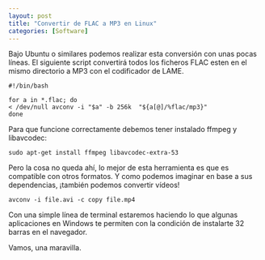 ```yaml
---
layout: post
title: "Convertir de FLAC a MP3 en Linux"
categories: [Software]
---
```

Bajo Ubuntu o similares podemos realizar esta conversión con unas pocas líneas. El siguiente script convertirá todos los ficheros FLAC esten en el mismo directorio a MP3 con el codificador de LAME.

```shell
#!/bin/bash

for a in *.flac; do
< /dev/null avconv -i "$a" -b 256k  "${a[@]/%flac/mp3}"
done
```

Para que funcione correctamente debemos tener instalado ffmpeg y libavcodec:

```shell
sudo apt-get install ffmpeg libavcodec-extra-53
```

Pero la cosa no queda ahí, lo mejor de esta herramienta es que es compatible con otros formatos. Y como podemos imaginar en base a sus dependencias, ¡también podemos convertir vídeos!

```shell
avconv -i file.avi -c copy file.mp4
```

Con una simple línea de terminal estaremos haciendo lo que algunas aplicaciones en Windows te permiten con la condición de instalarte 32 barras en el navegador.

Vamos, una maravilla.
